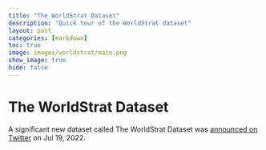 ```yaml
---
title: "The WorldStrat Dataset"
description: "Quick tour of the WorldStrat dataset"
layout: post
categories: [markdown]
toc: true
image: images/worldstrat/main.png
show_image: true
hide: false
---
```

# The WorldStrat Dataset

A significant new dataset called The WorldStrat Dataset was [announced on Twitter](https://twitter.com/JCornebise/status/1549356696664956928?s=20&t=0vTPK4qaRNRtx3YCHpA7Rg) on Jul 19, 2022. 
